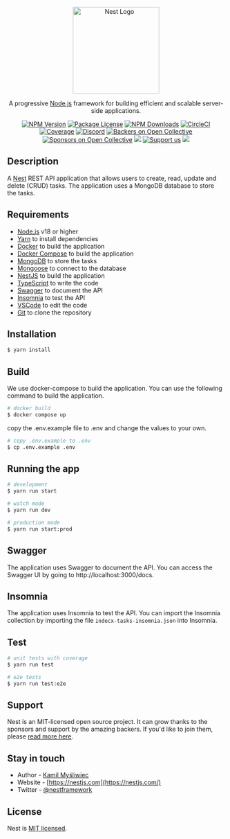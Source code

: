 <p align="center">
  <a href="http://nestjs.com/" target="blank"><img src="https://nestjs.com/img/logo-small.svg" width="200" alt="Nest Logo" /></a>
</p>

[circleci-image]: https://img.shields.io/circleci/build/github/nestjs/nest/master?token=abc123def456
[circleci-url]: https://circleci.com/gh/nestjs/nest

  <p align="center">A progressive <a href="http://nodejs.org" target="_blank">Node.js</a> framework for building efficient and scalable server-side applications.</p>
    <p align="center">
<a href="https://www.npmjs.com/~nestjscore" target="_blank"><img src="https://img.shields.io/npm/v/@nestjs/core.svg" alt="NPM Version" /></a>
<a href="https://www.npmjs.com/~nestjscore" target="_blank"><img src="https://img.shields.io/npm/l/@nestjs/core.svg" alt="Package License" /></a>
<a href="https://www.npmjs.com/~nestjscore" target="_blank"><img src="https://img.shields.io/npm/dm/@nestjs/common.svg" alt="NPM Downloads" /></a>
<a href="https://circleci.com/gh/nestjs/nest" target="_blank"><img src="https://img.shields.io/circleci/build/github/nestjs/nest/master" alt="CircleCI" /></a>
<a href="https://coveralls.io/github/nestjs/nest?branch=master" target="_blank"><img src="https://coveralls.io/repos/github/nestjs/nest/badge.svg?branch=master#9" alt="Coverage" /></a>
<a href="https://discord.gg/G7Qnnhy" target="_blank"><img src="https://img.shields.io/badge/discord-online-brightgreen.svg" alt="Discord"/></a>
<a href="https://opencollective.com/nest#backer" target="_blank"><img src="https://opencollective.com/nest/backers/badge.svg" alt="Backers on Open Collective" /></a>
<a href="https://opencollective.com/nest#sponsor" target="_blank"><img src="https://opencollective.com/nest/sponsors/badge.svg" alt="Sponsors on Open Collective" /></a>
  <a href="https://paypal.me/kamilmysliwiec" target="_blank"><img src="https://img.shields.io/badge/Donate-PayPal-ff3f59.svg"/></a>
    <a href="https://opencollective.com/nest#sponsor"  target="_blank"><img src="https://img.shields.io/badge/Support%20us-Open%20Collective-41B883.svg" alt="Support us"></a>
  <a href="https://twitter.com/nestframework" target="_blank"><img src="https://img.shields.io/twitter/follow/nestframework.svg?style=social&label=Follow"></a>
</p>
  <!--[![Backers on Open Collective](https://opencollective.com/nest/backers/badge.svg)](https://opencollective.com/nest#backer)
  [![Sponsors on Open Collective](https://opencollective.com/nest/sponsors/badge.svg)](https://opencollective.com/nest#sponsor)-->

## Description

A [Nest](https://github.com/nestjs/nest) REST API application that allows users to create, read, update and delete (CRUD) tasks. The application uses a MongoDB database to store the tasks.

## Requirements
- [Node.js](https://nodejs.org/en/) v18 or higher
- [Yarn](https://yarnpkg.com/) to install dependencies
- [Docker](https://www.docker.com/) to build the application
- [Docker Compose](https://docs.docker.com/compose/) to build the application
- [MongoDB](https://www.mongodb.com/) to store the tasks
- [Mongoose](https://mongoosejs.com/) to connect to the database
- [NestJS](https://nestjs.com/) to build the application
- [TypeScript](https://www.typescriptlang.org/) to write the code
- [Swagger](https://swagger.io/) to document the API
- [Insomnia](https://www.insomnia.rest/) to test the API
- [VSCode](https://code.visualstudio.com/) to edit the code
- [Git](https://git-scm.com/) to clone the repository

## Installation

```bash
$ yarn install
```

## Build

We use docker-compose to build the application. You can use the following command to build the application.

```bash
# docker build
$ docker compose up
```

copy the .env.example file to .env and change the values to your own.

```bash
# copy .env.example to .env
$ cp .env.example .env
```

## Running the app

```bash
# development
$ yarn run start

# watch mode
$ yarn run dev

# production mode
$ yarn run start:prod
```

## Swagger

The application uses Swagger to document the API. You can access the Swagger UI by going to http://localhost:3000/docs.

## Insomnia

The application uses Insomnia to test the API. You can import the Insomnia collection by importing the file `indecx-tasks-insomnia.json` into Insomnia.

## Test

```bash
# unit tests with coverage
$ yarn run test

# e2e tests
$ yarn run test:e2e
``````
## Support

Nest is an MIT-licensed open source project. It can grow thanks to the sponsors and support by the amazing backers. If you'd like to join them, please [read more here](https://docs.nestjs.com/support).

## Stay in touch

- Author - [Kamil Myśliwiec](https://kamilmysliwiec.com)
- Website - [https://nestjs.com](https://nestjs.com/)
- Twitter - [@nestframework](https://twitter.com/nestframework)

## License

Nest is [MIT licensed](LICENSE).
